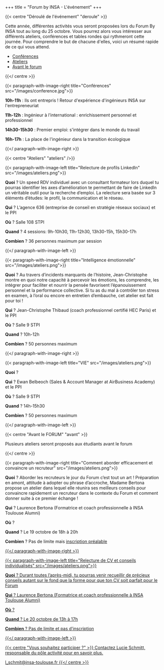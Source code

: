+++
title = "Forum by INSA - L'événement"
+++

{{< centre "Déroulé de l'événement" "deroule" >}}

Cette année, différentes activités vous seront proposées lors du Forum By INSA
tout au long du 25 octobre. Vous pourrez alors vous intéresser aux différents
ateliers, conférences et tables rondes qui rythmeront cette journée. Pour
comprendre le but de chacune d'elles, voici un résumé rapide de ce qui vous
attend.

- [Conférences](#deroule)
- [Ateliers](#ateliers)
- [Avant le forum](#avant)

{{</ centre >}}


{{< paragraph-with-image-right
    title="Conférences"
    src="/images/conference.jpg">}}

**10h-11h** : Ils ont entrepris ! Retour d'expérience d'ingénieurs INSA sur
l'entrepreneuriat

**11h-12h** : Ingénieur à l’international : enrichissement personnel et
professionnel

**14h30-15h30** : Premier emploi: s'intégrer dans le monde du travail

**16h-17h** : La place de l'ingénieur dans la transition écologique

{{</ paragraph-with-image-right >}}

{{< centre "Ateliers" "ateliers" />}}

{{< paragraph-with-image-left
    title="Relecture de profils LinkedIn"
    src="/images/ateliers.png">}}

**Quoi** ? Un speed RDV individuel avec un consultant formateur lors duquel tu
pourras identifier les axes d’amélioration te permettant de faire de LinkedIn
un véritable outil pour la recherche d’emploi. La relecture sera basée sur 3
éléments d’études: le profil, la communication et le réseau.

**Qui** ? L’agence 636 (entreprise de conseil en stratégie réseaux sociaux) et le PPI

**Où** ? Salle 108 STPI

**Quand** ? 4 sessions: 9h-10h30, 11h-12h30, 13h30-15h, 15h30-17h

**Combien** ? 36 personnes maximum par session

{{</ paragraph-with-image-left >}}


{{< paragraph-with-image-right
    title="Intelligence émotionnelle"
    src="/images/ateliers.png">}}

**Quoi** ? Au travers d’incidents marquants de l’histoire, Jean-Christophe
montre en quoi notre capacité à percevoir les émotions, les comprendre, les
intégrer pour faciliter et nourrir la pensée favorisent l’épanouissement
personnel et la performance collective. Si tu as du mal à contrôler ton stress
en examen, à l’oral ou encore en entretien d’embauche, cet atelier est fait
pour toi !

**Qui** ? Jean-Christophe Thibaud (coach professionnel certifié HEC Paris) et le PPI

**Où** ? Salle 9 STPI

**Quand** ? 10h-12h

**Combien** ? 50 personnes maximum

{{</ paragraph-with-image-right >}}


{{< paragraph-with-image-left
    title="VIE"
    src="/images/ateliers.png">}}

**Quoi** ? 

**Qui** ? Ewan Belbeoch (Sales & Account Manager at AirBusiness Academy) et le PPI

**Où** ? Salle 9 STPI

**Quand** ? 14h-15h30

**Combien** ? 50 personnes maximum

{{</ paragraph-with-image-left >}}


{{< centre "Avant le FORUM" "avant" >}}

Plusieurs ateliers seront proposés aux étudiants avant le forum

{{</ centre >}}


{{< paragraph-with-image-right
    title="Comment aborder efficacement et convaincre un recruteur"
    src="/images/ateliers.png">}}

**Quoi** ? Aborder les recruteurs le jour du Forum c’est tout un art !
Préparation en amont, attitude à adopter ou phrase d’accroche, Madame Bertona
propose un atelier dans lequel elle réunira ses meilleurs conseils pour
convaincre rapidement un recruteur dans le contexte du Forum et comment donner
suite à ce premier échange !

**Qui** ? Laurence Bertona (Formatrice et coach professionnelle à INSA Toulouse Alumni)

**Où** ? 

**Quand** ? Le 19 octobre de 18h à 20h

**Combien** ? Pas de limite mais [<u>inscription
préalable <u>](https://insa-toulouse.jobteaser.com/fr/events/155301-14e-edition-du-forum-by-insa)

{{</ paragraph-with-image-right >}}


{{< paragraph-with-image-left
    title="Relecture de CV et conseils individualisés"
    src="/images/ateliers.png">}}

**Quoi** ? Durant toutes l’après-midi, tu pourras venir recueillir de précieux
conseils autant sur le fond que la forme pour que ton CV soit parfait pour le
Forum 

**Qui** ? Laurence Bertona (Formatrice et coach professionnelle à INSA Toulouse Alumni)

**Où** ? 

**Quand** ? Le 20 octobre de 13h à 17h

**Combien** ? Pas de limite et pas d’inscription

{{</ paragraph-with-image-left >}}


{{< centre "Vous souhaitez participer ?" >}}
Contactez Lucie Schmitt, responsable du pôle activité pour en
savoir plus.

[l_schmit@insa-toulouse.fr](mailto:l_schmit@insa-toulouse.fr)
{{</ centre >}}
